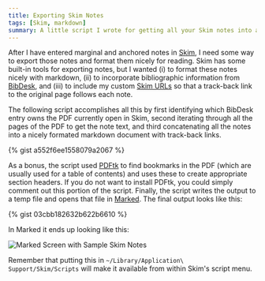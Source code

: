 ```yaml
---
title: Exporting Skim Notes
tags: [Skim, markdown]
summary: A little script I wrote for getting all your Skim notes into a single nicely formated markdown file.
---
```



After I have entered marginal and anchored notes in [Skim], I need
some way to export those notes and format them nicely for reading.
Skim has some built-in tools for exporting notes, but I wanted (i)
to format these notes nicely with markdown, (ii) to incorporate
bibliographic information from [BibDesk], and (iii) to include my
custom [Skim URLs] so that a track-back link to the original page
follows each note.

The following script accomplishes all this by first identifying
which BibDesk entry owns the PDF currently open in Skim, second
iterating through all the pages of the PDF to get the note text,
and third concatenating all the notes into a nicely formated
markdown document with track-back links.

{% gist a552f6ee1558079a2067 %}

As a bonus, the script used [PDFtk] to find bookmarks in the PDF
(which are usually used for a table of contents) and uses these to
create appropriate section headers.  If you do not want to install
PDFtk, you could simply comment out this portion of the script.
Finally, the script writes the output to a temp file and opens that
file in [Marked].  The final output looks like this:

{% gist 03cbb182632b622b6610 %}

In Marked it ends up looking like this:

![Marked Screen with Sample Skim
Notes](/images/Screen2014-07-071.png)

Remember that putting this in `~/Library/Application\
Support/Skim/Scripts` will make it available from within Skim's
script menu.


[Marked]:       http://markedapp.com
[pdftk]:        http://www.pdflabs.com/tools/pdftk-the-pdf-toolkit/
[Skim URLs]:    http://www.dansheffler.com/blog/2014-07-02-custom-skim-urls/
[Skim]:          http://skim-app.sourceforge.net
[BibDesk]:       http://bibdesk.sourceforge.net
